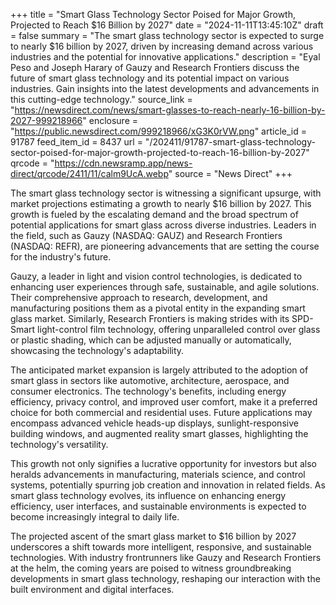 +++
title = "Smart Glass Technology Sector Poised for Major Growth, Projected to Reach $16 Billion by 2027"
date = "2024-11-11T13:45:10Z"
draft = false
summary = "The smart glass technology sector is expected to surge to nearly $16 billion by 2027, driven by increasing demand across various industries and the potential for innovative applications."
description = "Eyal Peso and Joseph Harary of Gauzy and Research Frontiers discuss the future of smart glass technology and its potential impact on various industries. Gain insights into the latest developments and advancements in this cutting-edge technology."
source_link = "https://newsdirect.com/news/smart-glasses-to-reach-nearly-16-billion-by-2027-999218966"
enclosure = "https://public.newsdirect.com/999218966/xG3K0rVW.png"
article_id = 91787
feed_item_id = 8437
url = "/202411/91787-smart-glass-technology-sector-poised-for-major-growth-projected-to-reach-16-billion-by-2027"
qrcode = "https://cdn.newsramp.app/news-direct/qrcode/2411/11/calm9UcA.webp"
source = "News Direct"
+++

<p>The smart glass technology sector is witnessing a significant upsurge, with market projections estimating a growth to nearly $16 billion by 2027. This growth is fueled by the escalating demand and the broad spectrum of potential applications for smart glass across diverse industries. Leaders in the field, such as Gauzy (NASDAQ: GAUZ) and Research Frontiers (NASDAQ: REFR), are pioneering advancements that are setting the course for the industry's future.</p><p>Gauzy, a leader in light and vision control technologies, is dedicated to enhancing user experiences through safe, sustainable, and agile solutions. Their comprehensive approach to research, development, and manufacturing positions them as a pivotal entity in the expanding smart glass market. Similarly, Research Frontiers is making strides with its SPD-Smart light-control film technology, offering unparalleled control over glass or plastic shading, which can be adjusted manually or automatically, showcasing the technology's adaptability.</p><p>The anticipated market expansion is largely attributed to the adoption of smart glass in sectors like automotive, architecture, aerospace, and consumer electronics. The technology's benefits, including energy efficiency, privacy control, and improved user comfort, make it a preferred choice for both commercial and residential uses. Future applications may encompass advanced vehicle heads-up displays, sunlight-responsive building windows, and augmented reality smart glasses, highlighting the technology's versatility.</p><p>This growth not only signifies a lucrative opportunity for investors but also heralds advancements in manufacturing, materials science, and control systems, potentially spurring job creation and innovation in related fields. As smart glass technology evolves, its influence on enhancing energy efficiency, user interfaces, and sustainable environments is expected to become increasingly integral to daily life.</p><p>The projected ascent of the smart glass market to $16 billion by 2027 underscores a shift towards more intelligent, responsive, and sustainable technologies. With industry frontrunners like Gauzy and Research Frontiers at the helm, the coming years are poised to witness groundbreaking developments in smart glass technology, reshaping our interaction with the built environment and digital interfaces.</p>